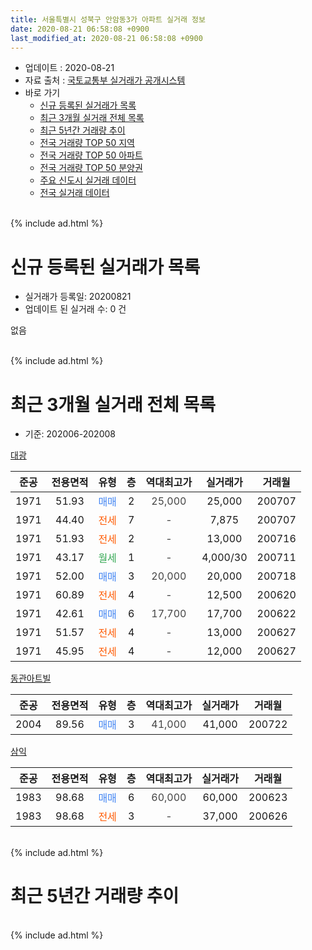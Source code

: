 ```yaml
---
title: 서울특별시 성북구 안암동3가 아파트 실거래 정보
date: 2020-08-21 06:58:08 +0900
last_modified_at: 2020-08-21 06:58:08 +0900
---
```


* 업데이트 : 2020-08-21
* 자료 출처 : [국토교통부 실거래가 공개시스템](http://rt.molit.go.kr)
* 바로 가기
    * [신규 등록된 실거래가 목록](#신규-등록된-실거래가-목록)
    * [최근 3개월 실거래 전체 목록](#최근-3개월-실거래-전체-목록)
    * [최근 5년간 거래량 추이](#최근-5년간-거래량-추이)
    * [전국 거래량 TOP 50 지역](https://inasie.github.io/apt-trade-info/최근-3개월-전국에서-가장-거래가-많이-발생한-지역)
    * [전국 거래량 TOP 50 아파트](https://inasie.github.io/apt-trade-info/최근-3개월-전국에서-가장-거래가-많이-발생한-아파트)
    * [전국 거래량 TOP 50 분양권](https://inasie.github.io/apt-trade-info/최근-3개월-전국에서-가장-거래가-많이-발생한-분양권)
    * [주요 신도시 실거래 데이터](https://inasie.github.io/apt-trade-info/주요-신도시)
    * [전국 실거래 데이터](https://inasie.github.io/apt-trade-info/전국)
<br>
{% include ad.html %}
<br>

# 신규 등록된 실거래가 목록
* 실거래가 등록일: 20200821
* 업데이트 된 실거래 수: 0 건

없음

<br>
{% include ad.html %}
<br>

# 최근 3개월 실거래 전체 목록
* 기준: 202006-202008


[대광](https://search.naver.com/search.naver?query=%EC%84%9C%EC%9A%B8%ED%8A%B9%EB%B3%84%EC%8B%9C+%EC%84%B1%EB%B6%81%EA%B5%AC+%EC%95%88%EC%95%94%EB%8F%993%EA%B0%80+%EB%8C%80%EA%B4%91)

|준공|전용면적|유형|층|역대최고가|실거래가|거래월|
|:---:|:---:|:---:|:---:|:---:|:---:|:---:|
|1971|51.93|<span style="color:#4285f3">매매</span>|2|<span style="color:#444444">25,000</span>|25,000|200707|
|1971|44.40|<span style="color:#ff5a00">전세</span>|7|<span style="color:#444444">-</span>|7,875|200707|
|1971|51.93|<span style="color:#ff5a00">전세</span>|2|<span style="color:#444444">-</span>|13,000|200716|
|1971|43.17|<span style="color:#34a853">월세</span>|1|<span style="color:#444444">-</span>|4,000/30|200711|
|1971|52.00|<span style="color:#4285f3">매매</span>|3|<span style="color:#444444">20,000</span>|20,000|200718|
|1971|60.89|<span style="color:#ff5a00">전세</span>|4|<span style="color:#444444">-</span>|12,500|200620|
|1971|42.61|<span style="color:#4285f3">매매</span>|6|<span style="color:#444444">17,700</span>|17,700|200622|
|1971|51.57|<span style="color:#ff5a00">전세</span>|4|<span style="color:#444444">-</span>|13,000|200627|
|1971|45.95|<span style="color:#ff5a00">전세</span>|4|<span style="color:#444444">-</span>|12,000|200627|

[동관아트빌](https://search.naver.com/search.naver?query=%EC%84%9C%EC%9A%B8%ED%8A%B9%EB%B3%84%EC%8B%9C+%EC%84%B1%EB%B6%81%EA%B5%AC+%EC%95%88%EC%95%94%EB%8F%993%EA%B0%80+%EB%8F%99%EA%B4%80%EC%95%84%ED%8A%B8%EB%B9%8C)

|준공|전용면적|유형|층|역대최고가|실거래가|거래월|
|:---:|:---:|:---:|:---:|:---:|:---:|:---:|
|2004|89.56|<span style="color:#4285f3">매매</span>|3|<span style="color:#444444">41,000</span>|41,000|200722|

[삼익](https://search.naver.com/search.naver?query=%EC%84%9C%EC%9A%B8%ED%8A%B9%EB%B3%84%EC%8B%9C+%EC%84%B1%EB%B6%81%EA%B5%AC+%EC%95%88%EC%95%94%EB%8F%993%EA%B0%80+%EC%82%BC%EC%9D%B5)

|준공|전용면적|유형|층|역대최고가|실거래가|거래월|
|:---:|:---:|:---:|:---:|:---:|:---:|:---:|
|1983|98.68|<span style="color:#4285f3">매매</span>|6|<span style="color:#444444">60,000</span>|60,000|200623|
|1983|98.68|<span style="color:#ff5a00">전세</span>|3|<span style="color:#444444">-</span>|37,000|200626|


<br>
{% include ad.html %}
<br>

# 최근 5년간 거래량 추이


<div style="width:100%;">
    <canvas id="deal_progress" height="200"></canvas>
</div>

<script>
new Chart(document.getElementById("deal_progress"), {
    type: 'line',
    data: {
        labels: ['201508','201509','201510','201511','201512','201601','201602','201603','201604','201605','201606','201607','201608','201609','201610','201611','201612','201701','201702','201703','201704','201705','201706','201707','201708','201709','201710','201711','201712','201801','201802','201803','201804','201805','201806','201807','201808','201809','201810','201811','201812','201901','201902','201903','201904','201905','201906','201907','201908','201909','201910','201911','201912','202001','202002','202003','202004','202005','202006','202007','202008'],
        datasets: [{
            label: '매매',
            pointRadius: 1,
            data: [2, 2, 3, 3, 0, 3, 2, 2, 2, 2, 5, 0, 5, 6, 3, 5, 3, 1, 5, 3, 0, 1, 3, 6, 2, 1, 4, 2, 2, 6, 8, 2, 4, 2, 1, 3, 5, 7, 3, 4, 2, 3, 2, 1, 1, 1, 0, 3, 2, 6, 7, 7, 7, 4, 2, 2, 0, 2, 2, 3, 0],
            borderColor: "rgba(255, 201, 14, 1)",
            backgroundColor: "rgba(255, 201, 14, 0.5)",
            fill: false,
            lineTension: 0
        },{
            label: '전월세',
            pointRadius: 1,
            data: [2, 4, 1, 0, 2, 3, 2, 6, 5, 1, 4, 1, 5, 1, 1, 5, 1, 2, 4, 5, 3, 2, 3, 3, 8, 2, 4, 1, 3, 2, 0, 7, 1, 3, 2, 2, 0, 3, 4, 4, 4, 2, 1, 1, 2, 2, 0, 1, 1, 1, 7, 4, 6, 4, 1, 4, 5, 3, 4, 3, 0],
            borderColor: "rgba(0, 141, 185, 1)",
            backgroundColor: "rgba(0, 141, 185, 0.5)",
            fill: false,
            lineTension: 0
        }
        ]
    },
    options: {
        responsive: true,
        title: {
            display: false
        },
        tooltips: {
            mode: 'index',
            intersect: false
        },
        hover: {
            mode: 'nearest',
            intersect: true
        },
        scales: {
            xAxes: [{
                display: true,
                scaleLabel: {
                    display: true,
                    labelString: '년/월'
                }
            }],
            yAxes: [{
                display: true,
                ticks: {
                    suggestedMin: 0,
                },
                scaleLabel: {
                    display: true,
                    labelString: '실거래 수'
                }
            }]
        }
    }
});

</script>


<br>
{% include ad.html %}
<br>

